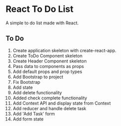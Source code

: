# React To Do List

A simple to do list made with React.

## To Do

1. Create application skeleton with create-react-app.
2. Create ToDo Component skeleton
3. Create Header Component skeleton
4. Pass data to components as props
5. Add default props and prop types
6. Add Bootstrap to project
7. Fix Bootstrap
8. Add state
9. Add delete functionality
10. Added check complete functionality
11. Add Context API and display state from Context
12. Add reducer and handle delete task
13. Add 'Add Task' form
14. Add form state
